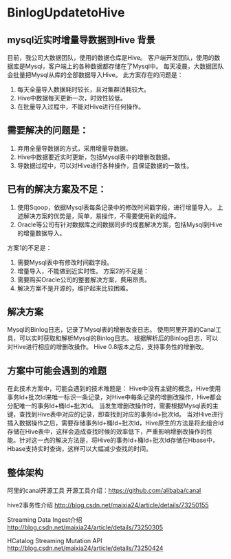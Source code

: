 # BinlogUpdatetoHive
mysql近实时增量导数据到Hive
背景
-------
目前，我公司大数据团队，使用的数据仓库是Hive。
客户端开发团队，使用的数据库是Mysql，客户端上的各种数据都存储在了Mysql中。
每天凌晨，大数据团队会批量把Mysql从库的全部数据导入Hive。 
此方案存在的问题是：
1.	每天全量导入数据耗时较长，且对集群消耗较大。
2.	Hive中数据每天更新一次，时效性较低。
3.	在批量导入过程中，不能对Hive进行任何操作。

需要解决的问题是：
------
1.	弃用全量导数据的方式，采用增量导数据。
2.	Hive中数据要近实时更新，包括Mysql表中的增删改数据。
3.	导数据过程中，可以对Hive进行各种操作，且保证数据的一致性。
  
已有的解决方案及不足：
------
1. 使用Sqoop，依据Mysql表每条记录中的修改时间戳字段，进行增量导入。
上述解决方案的优势是，简单，易操作，不需要使用新的组件。
2. Oracle等公司有针对数据库之间数据同步的成套解决方案，包括Mysql到Hive的增量数据导入。

方案1的不足是：
1.	需要Mysql表中有修改时间戳字段。
2.	增量导入，不能做到近实时性。
方案2的不足是：
1.	需要购买Oracle公司的整套解决方案，费用昂贵。
2.	解决方案不是开源的，维护起来比较困难。

解决方案
------
Mysql的Binlog日志，记录了Mysql表的增删改查日志。
使用阿里开源的Canal工具，可以实时获取和解析Mysql的Binlog日志。
根据解析后的Binlog日志，可以对Hive进行相应的增删改操作。
Hive 0.8版本之后，支持事务性的增删改。

方案中可能会遇到的难题
------
在此技术方案中，可能会遇到的技术难题是：
Hive中没有主键的概念，Hive使用事务Id+批次Id来唯一标识一条记录，对Hive中每条记录的增删改操作，Hive都会分配唯一的事务Id+桶Id+批次Id。
当发生增删改操作时，需要根据Mysql表的主键，查找到Hive表中对应的记录，即查找到对应的事务Id+批次Id。
当对Hive进行插入数据操作之后，需要存储事务Id+桶Id+批次Id，Hive原生的方法是将此组合Id存储在Hive表中，这样会造成查找时候的效率低下，严重影响增删改操作的性能。针对这一点的解决方法是，将Hive的事务Id+桶Id+批次Id存储在Hbase中，Hbase支持实时查询，这样可以大幅减少查找的时间。

整体架构
-----

阿里的canal开源工具
开源工具介绍：https://github.com/alibaba/canal

hive2事务性介绍
http://blog.csdn.net/maixia24/article/details/73250155

Streaming Data Ingest介绍
http://blog.csdn.net/maixia24/article/details/73250305

HCatalog Streaming Mutation API
http://blog.csdn.net/maixia24/article/details/73250424





